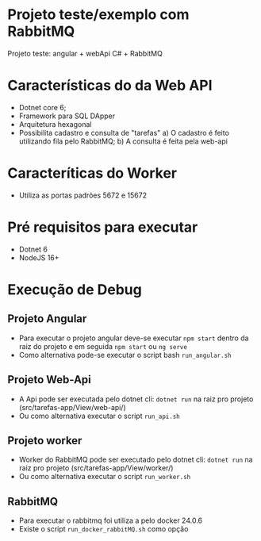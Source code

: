 # Projeto teste/exemplo com RabbitMQ
Projeto teste: angular + webApi C# + RabbitMQ

# Características do da Web API
* Dotnet core 6;
* Framework para SQL DApper
* Arquitetura hexagonal
* Possibilita cadastro e consulta de "tarefas"
    a) O cadastro é feito utilizando fila pelo RabbitMQ;
    b) A consulta é feita pela web-api

# Caracteríticas do Worker
* Utiliza as portas padrões 5672 e 15672

# Pré requisitos para executar
* Dotnet 6
* NodeJS 16+

# Execução de Debug

## Projeto Angular 
* Para executar o projeto angular deve-se executar `npm start` dentro da raiz do projeto
e em seguida `npm start` ou `ng serve`
* Como alternativa pode-se executar o script bash `run_angular.sh`

## Projeto Web-Api
* A Api pode ser executada pelo dotnet cli: `dotnet run` na raiz pro projeto (src/tarefas-app/View/web-api/)
* Ou como alternativa executar o script `run_api.sh`

## Projeto worker
* Worker do RabbitMQ pode ser executado pelo dotnet cli: `dotnet run` na raiz pro projeto (src/tarefas-app/View/worker/)
* Ou como alternativa executar o script `run_worker.sh`

## RabbitMQ
* Para executar o rabbitmq foi utiliza a pelo docker 24.0.6
* Existe o script `run_docker_rabbitMQ.sh` como opção
